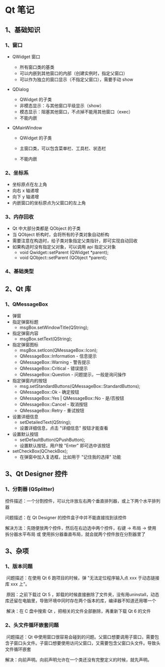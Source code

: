 # Qt 笔记

## 1、基础知识

### 1、窗口

* QWidget 窗口
	* 所有窗口类的基类
	* 可以内嵌到其他窗口的内部（创建实例时，指定父窗口）
	* 可以作为独立的窗口显示（不指定父窗口），需要手动 show

* QDialog
	* QWidget 的子类
	* 非模态显示：与其他窗口平级显示（show）
	* 模态显示：阻塞其他窗口，不点掉不能用其他窗口（exec）
	* 不能内嵌

* QMainWindow

	* QWidget 的子类
	
	* 主窗口类，可以包含菜单栏、工具栏、状态栏
	
	* 不能内嵌
	
### 2、坐标系

* 坐标原点在左上角
* 向右 x 轴递增
* 向下 y 轴递增
* 内嵌窗口的坐标原点为父窗口的左上角

### 3、内存回收

* Qt 中大部分类都是 QObject 的子类
* 当 QObject 析构时，会将所有的子类对象自动析构
* 需要注意在构造时，给子类对象指定父类指针，即可实现自动回收
* 如果构造时没有指定父对象，可以调用 api 指定父对象
	* void Qwidget::setParent (QWidget *parent);
	* void QObject::setParent (QObject *parent); 

### 4、基础类型



## 2、Qt 库

### 1、QMessageBox

* 弹窗
* 指定弹窗标题
	* msgBox.setWindowTitle(QString);
* 指定弹窗内容
	* msgBox.setText(QString);
* 指定弹窗图标
	* msgBox.setIcon(QMessageBox::Icon);
	* QMessageBox::Information     - 信息提示
	* QMessageBox::Warning     	   - 警告提示
	* QMessageBox::Critical            - 错误提示
	* QMessageBox::Question         - 问题提示，一般是询问操作
* 指定弹窗内的按钮
	* msg.setStandardButtons(QMessageBox::StandardButtons);
	* QMessageBox::Ok                                       - 确定按钮
	* QMessageBox::Yes | QMessageBox::No     - 是/否按钮
	* QMessageBox::Cancel                                - 取消按钮
	* QMessageBox::Retry                                   - 重试按钮
* 设置详细信息
	* setDetailedText(QString);
	* 设置详细信息，点击 "详细信息" 按钮才能查看
* 设置默认按钮
	* setDefaultButton(QPushButton);
	* 设置默认按钮，用户按 "Enter" 即可选中该按钮
* setCheckBox(QCheckBox);
	* 在弹窗中加入复选框，比如用于 "记住我的选择" 功能

## 3、Qt Designer 控件

### 1、分割器 (QSplitter)

控件描述：一个分割控件，可以允许放左右两个垂直排列器，或上下两个水平排列器

问题描述：在 Qt Designer 的控件盒子中并不能直接找到该控件

解决方法：先随便放两个控件，然后在右边选中两个控件，右键 -> 布局 -> 使用拆分器水平布局 或 使用拆分器垂直布局，就会就两个控件放在分割器里了

## 3、杂项

### 1、版本问题

​	问题描述：在使用 Qt 6 跑项目的时候，弹 "无法定位程序输入点 xxx 于动态链接库 xxx 上"。

​	原因：之前下载过 Qt 5 ，卸载的时候直接删除了文件夹，没有用uninstall，动态库还留在电脑里，导致环境中同时存在两个版本的库，编译器不知道还用哪一个

​	解决：在 C 盘中搜索 Qt ，把相关的文件全部删除，再重新下载 Qt 6 的文件

### 2、头文件循环嵌套问题

​	问题描述：Qt 中使用窗口很容易会碰到的问题。父窗口想要调用子窗口，需要包含子窗口头文件。子窗口想要使用访问父窗口，又需要包含父窗口头文件。导致头文件循环嵌套

​	解决：向前声明。向前声明允许在一个类还没有完整定义的时候，就先声明。

​	

